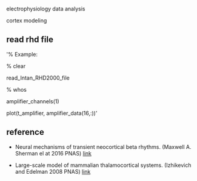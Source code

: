 electrophysiology data analysis 

cortex modeling

## read rhd file
'% Example:

% clear

read_Intan_RHD2000_file

%  whos

amplifier_channels(1)

plot(t_amplifier, amplifier_data(16,:))'



## reference

- Neural mechanisms of transient neocortical beta rhythms. (Maxwell A. Sherman el at 2016 PNAS) [link](https://www.pnas.org/content/113/33/E4885)
 
- Large-scale model of mammalian thalamocortical systems. (Izhikevich and Edelman 2008 PNAS)  [link](https://www.pnas.org/content/105/9/3593)
